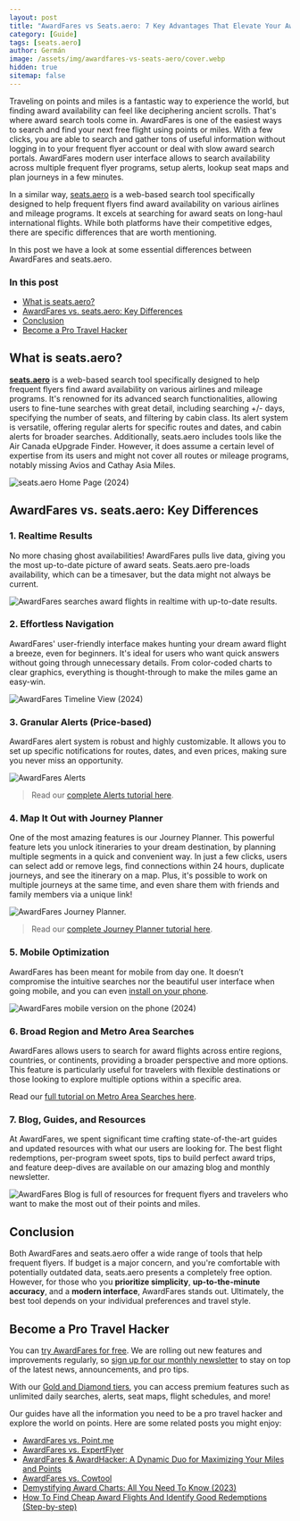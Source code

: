 ```yaml
---
layout: post
title: "AwardFares vs Seats.aero: 7 Key Advantages That Elevate Your Award Travel"
category: [Guide]
tags: [seats.aero]
author: Germán
image: /assets/img/awardfares-vs-seats-aero/cover.webp
hidden: true
sitemap: false
---
```


Traveling on points and miles is a fantastic way to experience the world, but finding award availability can feel like deciphering ancient scrolls. That's where award search tools come in. AwardFares is one of the easiest ways to search and find your next free flight using points or miles. With a few clicks, you are able to search and gather tons of useful information without logging in to your frequent flyer account or deal with slow award search portals. AwardFares modern user interface allows to search availability across multiple frequent flyer programs, setup alerts, lookup seat maps and plan journeys in a few minutes.

In a similar way, [seats.aero](https://seats.aero/) is a web-based search tool specifically designed to help frequent flyers find award availability on various airlines and mileage programs. It excels at searching for award seats on long-haul international flights. While both platforms have their competitive edges, there are specific differences that are worth mentioning.

In this post we have a look at some essential differences between AwardFares and seats.aero.

### In this post

- [What is seats.aero?](#what-is-seatsaero)
- [AwardFares vs. seats.aero: Key Differences](#awardfares-vs-seatsaero-key-differences)
- [Conclusion](#conclusion)
- [Become a Pro Travel Hacker](#become-a-pro-travel-hacker)

## What is seats.aero?

[**seats.aero**](https://seats.aero/) is a web-based search tool specifically designed to help frequent flyers find award availability on various airlines and mileage programs. It's renowned for its advanced search functionalities, allowing users to fine-tune searches with great detail, including searching +/- days, specifying the number of seats, and filtering by cabin class. Its alert system is versatile, offering regular alerts for specific routes and dates, and cabin alerts for broader searches. Additionally, seats.aero includes tools like the Air Canada eUpgrade Finder. However, it does assume a certain level of expertise from its users and might not cover all routes or mileage programs, notably missing Avios and Cathay Asia Miles​.

<img src="../assets/img/awardfares-vs-seats-aero/seats-aero.webp" alt="seats.aero Home Page (2024)" />

## AwardFares vs. seats.aero: Key Differences

### 1. Realtime Results

No more chasing ghost availabilities! AwardFares pulls live data, giving you the most up-to-date picture of award seats. Seats.aero pre-loads availability, which can be a timesaver, but the data might not always be current.

<img src="../assets/img/awardfares-vs-seats-aero/results.gif" alt="AwardFares searches award flights in realtime with up-to-date results." />

### 2. Effortless Navigation

AwardFares' user-friendly interface makes hunting your dream award flight a breeze, even for beginners. It's ideal for users who want quick answers without going through unnecessary details. From color-coded charts to clear graphics, everything is thought-through to make the miles game an easy-win.

<img src="../assets/img/awardfares-vs-seats-aero/af-home.webp" alt="AwardFares Timeline View (2024)" />

### 3. Granular Alerts (Price-based)

AwardFares alert system is robust and highly customizable. It allows you to set up specific notifications for routes, dates, and even prices, making sure you never miss an opportunity.

<img src="../assets/img/awardfares-vs-seats-aero/alert-price.webp" alt="AwardFares Alerts" />

> Read our [complete Alerts tutorial here](https://blog.awardfares.com/alerts/).

### 4. Map It Out with Journey Planner

One of the most amazing features is our Journey Planner. This powerful feature lets you unlock itineraries to your dream destination, by planning multiple segments in a quick and convenient way. In just a few clicks, users can select add or remove legs, find connections within 24 hours, duplicate journeys, and see the itinerary on a map. Plus, it's possible to work on multiple journeys at the same time, and even share them with friends and family members via a unique link!

<img src="../assets/img/awardfares-vs-seats-aero/journey-planner-map.webp" alt="AwardFares Journey Planner." />

> Read our [complete Journey Planner tutorial here](https://blog.awardfares.com/journey-planner/).

### 5. Mobile Optimization

AwardFares has been meant for mobile from day one. It doesn’t compromise the intuitive searches nor the beautiful user interface when going mobile, and you can even [install on your phone](https://blog.awardfares.com/awardfares-mobile-app/).

<img src="../assets/img/awardfares-vs-seats-aero/af-mobile.webp" alt="AwardFares mobile version on the phone (2024)" />

### 6. Broad Region and Metro Area Searches

AwardFares allows users to search for award flights across entire regions, countries, or continents, providing a broader perspective and more options. This feature is particularly useful for travelers with flexible destinations or those looking to explore multiple options within a specific area​.

Read our [full tutorial on Metro Area Searches here](https://blog.awardfares.com/metro-area-search-guide/).

### 7. Blog, Guides, and Resources

At AwardFares, we spent significant time crafting state-of-the-art guides and updated resources with what our users are looking for. The best flight redemptions, per-program sweet spots, tips to build perfect award trips, and feature deep-dives are available on our amazing blog and monthly newsletter.

<img src="../assets/img/awardfares-vs-seats-aero/blog.webp" alt="AwardFares Blog is full of resources for frequent flyers and travelers who want to make the most out of their points and miles." />

## Conclusion

Both AwardFares and seats.aero offer a wide range of tools that help frequent flyers. If budget is a major concern, and you're comfortable with potentially outdated data, seats.aero presents a completely free option. However, for those who you **prioritize simplicity**, **up-to-the-minute accuracy**, and a **modern interface**, AwardFares stands out. Ultimately, the best tool depends on your individual preferences and travel style. 

## Become a Pro Travel Hacker

You can [try AwardFares for free](https://awardfares.com/). We are rolling out new features and improvements regularly, so [sign up for our monthly newsletter](https://awardfares.com/newsletter) to stay on top of the latest news, announcements, and pro tips.

With our [Gold and Diamond tiers](https://awardfares.com/pricing), you can access premium features such as unlimited daily searches, alerts, seat maps, flight schedules, and more!

Our guides have all the information you need to be a pro travel hacker and explore the world on points. Here are some related posts you might enjoy:

- [AwardFares vs. Point.me](https://blog.awardfares.com/awardfares-vs-pointme/)
- [AwardFares vs. ExpertFlyer](https://blog.awardfares.com/awardfares-vs-expertflyer/)
- [AwardFares & AwardHacker: A Dynamic Duo for Maximizing Your Miles and Points](https://blog.awardfares.com/awardhacker/)
- [AwardFares vs. Cowtool](https://blog.awardfares.com/awardfares-vs-cowtool/)
- [Demystifying Award Charts: All You Need To Know (2023)](https://blog.awardfares.com/demystifying-award-charts/)
- [How To Find Cheap Award Flights And Identify Good Redemptions (Step-by-step)](https://blog.awardfares.com/how-to-find-cheap-award-flights/)